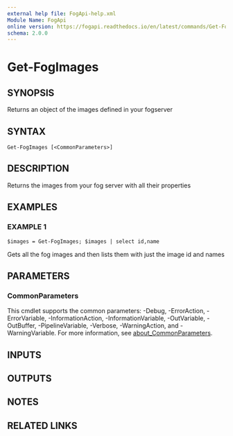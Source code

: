 ```yaml
---
external help file: FogApi-help.xml
Module Name: FogApi
online version: https://fogapi.readthedocs.io/en/latest/commands/Get-FogImages
schema: 2.0.0
---
```


# Get-FogImages

## SYNOPSIS
Returns an object of the images defined in your fogserver

## SYNTAX

```
Get-FogImages [<CommonParameters>]
```

## DESCRIPTION
Returns the images from your fog server with all their properties

## EXAMPLES

### EXAMPLE 1
```
$images = Get-FogImages; $images | select id,name
```

Gets all the fog images and then lists them with just the image id and names

## PARAMETERS

### CommonParameters
This cmdlet supports the common parameters: -Debug, -ErrorAction, -ErrorVariable, -InformationAction, -InformationVariable, -OutVariable, -OutBuffer, -PipelineVariable, -Verbose, -WarningAction, and -WarningVariable. For more information, see [about_CommonParameters](http://go.microsoft.com/fwlink/?LinkID=113216).

## INPUTS

## OUTPUTS

## NOTES

## RELATED LINKS
